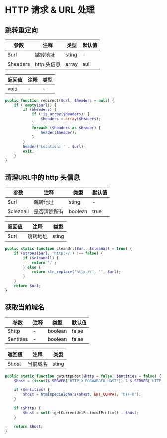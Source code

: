 # HTTP 请求 & URL 处理

## 跳转重定向

参数|注释|类型|默认值
-|-|-|-
$url|跳转地址|sting|-
$headers|http 头信息|array|null

返回值|注释|类型
-|-|-
void|-|-

```php
public function redirect($url, $headers = null) {
    if (!empty($url)) {
        if ($headers) {
            if (!is_array($headers)) {
                $headers = array($headers);
            }
            foreach ($headers as $header) {
                header($header);
            }
        }
        header('Location: ' . $url);
        exit;
    }
}
```

## 清理URL中的 http 头信息

参数|注释|类型|默认值
-|-|-|-
$url|跳转地址|sting|-
$cleanall|是否清除所有|boolean|true

返回值|注释|类型
-|-|-
$url|跳转地址|sting

```php
public static function cleanUrl($url, $cleanall = true) {
    if (strpos($url, 'http://') !== false) {
        if ($cleanall) {
            return '/';
        } else {
            return str_replace('http://', '', $url);
        }
    }
    return $url;
}
```

## 获取当前域名

参数|注释|类型|默认值
-|-|-|-
$http|-|boolean|false
$entities|-|boolean|false

返回值|注释|类型
-|-|-
$host|当前域名|sting

```php
public static function getHttpHost($http = false, $entities = false) {
    $host = (isset($_SERVER['HTTP_X_FORWARDED_HOST']) ? $_SERVER['HTTP_X_FORWARDED_HOST'] : $_SERVER['HTTP_HOST']);

    if ($entities) {
        $host = htmlspecialchars($host, ENT_COMPAT, 'UTF-8');
    }

    if ($http) {
        $host = self::getCurrentUrlProtocolPrefix() . $host;
    }

    return $host;
}
```